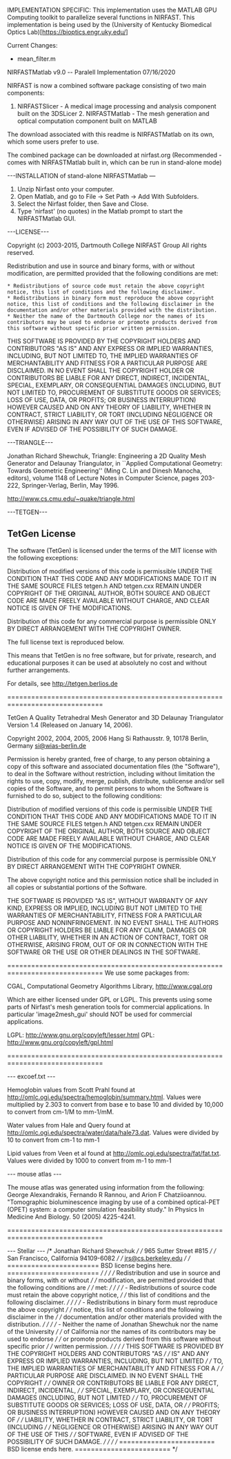 IMPLEMENTATION SPECIFIC:
This implementation uses the MATLAB GPU Computing toolkit to parallelize several functions in NIRFAST.
This implementation is being used by the (University of Kentucky Biomedical Optics Lab)[https://bioptics.engr.uky.edu/]

Current Changes:
- mean_filter.m

NIRFASTMatlab v9.0 -- Paralell Implementation
07/16/2020

NIRFAST is now a combined software package consisting of two main components:
1. NIRFASTSlicer - A medical image processing and analysis component built on the 3DSLicer 2. NIRFASTMatlab - The mesh generation and optical computation component built on MATLAB 

The download associated with this readme is NIRFASTMatlab on its own, which some users prefer to use.

The combined package can be downloaded at nirfast.org (Recommended - comes with NIRFASTMatlab built in, which can be run in stand-alone mode)




---INSTALLATION of stand-alone NIRFASTMatlab —

1. Unzip Nirfast onto your computer.
2. Open Matlab, and go to File -> Set Path -> Add With Subfolders.
3. Select the Nirfast folder, then Save and Close.
4. Type 'nirfast' (no quotes) in the Matlab prompt to start the NIRFASTMatlab GUI.


---LICENSE---

Copyright (c) 2003-2015, Dartmouth College NIRFAST Group
All rights reserved.

Redistribution and use in source and binary forms, with or without modification, are permitted provided that the following conditions are met:

    * Redistributions of source code must retain the above copyright notice, this list of conditions and the following disclaimer.
    * Redistributions in binary form must reproduce the above copyright notice, this list of conditions and the following disclaimer in the documentation and/or other materials provided with the distribution.
    * Neither the name of the Dartmouth College nor the names of its contributors may be used to endorse or promote products derived from this software without specific prior written permission.


THIS SOFTWARE IS PROVIDED BY THE COPYRIGHT HOLDERS AND CONTRIBUTORS "AS IS" AND ANY EXPRESS OR IMPLIED WARRANTIES, INCLUDING, BUT NOT LIMITED TO, THE IMPLIED WARRANTIES OF MERCHANTABILITY AND FITNESS FOR A PARTICULAR PURPOSE ARE DISCLAIMED. IN NO EVENT SHALL THE COPYRIGHT HOLDER OR CONTRIBUTORS BE LIABLE FOR ANY DIRECT, INDIRECT, INCIDENTAL, SPECIAL, EXEMPLARY, OR CONSEQUENTIAL DAMAGES (INCLUDING, BUT NOT LIMITED TO, PROCUREMENT OF SUBSTITUTE GOODS OR SERVICES; LOSS OF USE, DATA, OR PROFITS; OR BUSINESS INTERRUPTION) HOWEVER CAUSED AND ON ANY THEORY OF LIABILITY, WHETHER IN CONTRACT, STRICT LIABILITY, OR TORT (INCLUDING NEGLIGENCE OR OTHERWISE) ARISING IN ANY WAY OUT OF THE USE OF THIS SOFTWARE, EVEN IF ADVISED OF THE POSSIBILITY OF SUCH DAMAGE.


---TRIANGLE---

Jonathan Richard Shewchuk, Triangle: Engineering a 2D Quality Mesh Generator and Delaunay Triangulator, in ``Applied Computational Geometry: Towards Geometric Engineering'' (Ming C. Lin and Dinesh Manocha, editors), volume 1148 of Lecture Notes in Computer Science, pages 203-222, Springer-Verlag, Berlin, May 1996.

http://www.cs.cmu.edu/~quake/triangle.html


---TETGEN---

TetGen License
--------------

The software (TetGen) is licensed under the terms of the  MIT  license
with the following exceptions:

Distribution of  modified  versions  of this code is permissible UNDER
THE CONDITION THAT  THIS CODE AND ANY MODIFICATIONS  MADE TO IT IN THE
SAME SOURCE FILES  tetgen.h AND tetgen.cxx  REMAIN UNDER  COPYRIGHT OF
THE  ORIGINAL AUTHOR,  BOTH  SOURCE AND OBJECT  CODE  ARE MADE  FREELY
AVAILABLE  WITHOUT   CHARGE,   AND  CLEAR   NOTICE  IS  GIVEN  OF  THE 
MODIFICATIONS.

Distribution of this code for  any  commercial purpose  is permissible
ONLY BY DIRECT ARRANGEMENT WITH THE COPYRIGHT OWNER.

The full  license text is reproduced below.

This means that TetGen is no free software, but for private, research,
and  educational purposes it  can be  used at  absolutely no  cost and
without further arrangements.


For details, see http://tetgen.berlios.de

==============================================================================

TetGen
A Quality Tetrahedral Mesh Generator and 3D Delaunay Triangulator
Version 1.4 (Released on January 14, 2006).

Copyright 2002, 2004, 2005, 2006 
Hang Si
Rathausstr. 9, 10178 Berlin, Germany
si@wias-berlin.de

Permission is hereby granted, free  of charge, to any person obtaining
a  copy  of this  software  and  associated  documentation files  (the
"Software"), to  deal in  the Software without  restriction, including
without limitation  the rights to  use, copy, modify,  merge, publish,
distribute,  sublicense and/or  sell copies  of the  Software,  and to
permit persons to whom the Software  is furnished to do so, subject to
the following conditions:

Distribution of  modified  versions  of this code is permissible UNDER
THE CONDITION THAT  THIS CODE AND ANY MODIFICATIONS  MADE TO IT IN THE
SAME SOURCE FILES  tetgen.h AND tetgen.cxx  REMAIN UNDER  COPYRIGHT OF
THE  ORIGINAL AUTHOR,  BOTH  SOURCE AND OBJECT  CODE  ARE MADE  FREELY
AVAILABLE  WITHOUT   CHARGE,   AND  CLEAR   NOTICE  IS  GIVEN  OF  THE 
MODIFICATIONS.

Distribution of this code for  any  commercial purpose  is permissible
ONLY BY DIRECT ARRANGEMENT WITH THE COPYRIGHT OWNER.

The  above  copyright  notice  and  this permission  notice  shall  be
included in all copies or substantial portions of the Software.

THE  SOFTWARE IS  PROVIDED  "AS  IS", WITHOUT  WARRANTY  OF ANY  KIND,
EXPRESS OR  IMPLIED, INCLUDING  BUT NOT LIMITED  TO THE  WARRANTIES OF
MERCHANTABILITY, FITNESS FOR A PARTICULAR PURPOSE AND NONINFRINGEMENT.
IN NO EVENT  SHALL THE AUTHORS OR COPYRIGHT HOLDERS  BE LIABLE FOR ANY
CLAIM, DAMAGES OR  OTHER LIABILITY, WHETHER IN AN  ACTION OF CONTRACT,
TORT  OR OTHERWISE, ARISING  FROM, OUT  OF OR  IN CONNECTION  WITH THE
SOFTWARE OR THE USE OR OTHER DEALINGS IN THE SOFTWARE.

==============================================================================
We use some packages from:

CGAL, Computational Geometry Algorithms Library, http://www.cgal.org

Which are either licensed under GPL or LGPL. This prevents using some parts
of Nirfast's mesh generation tools for commercial applications. In particular
'image2mesh_gui' should NOT be used for commercial applications.

LGPL: http://www.gnu.org/copyleft/lesser.html
GPL: http://www.gnu.org/copyleft/gpl.html

==============================================================================


--- excoef.txt ---

Hemoglobin values from Scott Prahl found at http://omlc.ogi.edu/spectra/hemoglobin/summary.html.  Values were multiplied by 2.303 to convert from base e to base 10 and divided by 10,000 to convert from cm-1/M to mm-1/mM.

Water values from Hale and Query found at http://omlc.ogi.edu/spectra/water/data/hale73.dat.  Values were divided by 10 to convert from cm-1 to mm-1

Lipid values from Veen et al found at http://omlc.ogi.edu/spectra/fat/fat.txt.  Values were divided by 1000 to convert from m-1 to mm-1


--- mouse atlas ---

The mouse atlas was generated using information from the following:
George Alexandrakis, Fernando R Rannou, and Arion F Chatziioannou. "Tomographic bioluminescence imaging by use of a combined optical-PET (OPET) system: a computer simulation feasibility study." In Physics In Medicine And Biology. 50 (2005) 4225-4241.


==============================================================================

--- Stellar ---
/*  Jonathan Richard Shewchuk                                                */
/*  965 Sutter Street #815                                                   */
/*  San Francisco, California  94109-6082                                    */
/*  jrs@cs.berkeley.edu                                                      */
/*  ======================= BSD license begins here. ======================= */
/*                                                                           */
/*  Redistribution and use in source and binary forms, with or without       */
/*  modification, are permitted provided that the following conditions are   */
/*  met:                                                                     */
/*                                                                           */
/*  - Redistributions of source code must retain the above copyright notice, */
/*    this list of conditions and the following disclaimer.                  */
/*                                                                           */
/*  - Redistributions in binary form must reproduce the above copyright      */
/*    notice, this list of conditions and the following disclaimer in the    */
/*    documentation and/or other materials provided with the distribution.   */
/*                                                                           */
/*  - Neither the name of Jonathan Shewchuk nor the name of the University   */
/*    of California nor the names of its contributors may be used to endorse */
/*    or promote products derived from this software without specific prior  */
/*    written permission.                                                    */
/*                                                                           */
/*  THIS SOFTWARE IS PROVIDED BY THE COPYRIGHT HOLDERS AND CONTRIBUTORS "AS  */
/*  IS" AND ANY EXPRESS OR IMPLIED WARRANTIES, INCLUDING, BUT NOT LIMITED    */
/*  TO, THE IMPLIED WARRANTIES OF MERCHANTABILITY AND FITNESS FOR A          */
/*  PARTICULAR PURPOSE ARE DISCLAIMED.  IN NO EVENT SHALL THE COPYRIGHT      */
/*  OWNER OR CONTRIBUTORS BE LIABLE FOR ANY DIRECT, INDIRECT, INCIDENTAL,    */
/*  SPECIAL, EXEMPLARY, OR CONSEQUENTIAL DAMAGES (INCLUDING, BUT NOT LIMITED */
/*  TO, PROCUREMENT OF SUBSTITUTE GOODS OR SERVICES; LOSS OF USE, DATA, OR   */
/*  PROFITS; OR BUSINESS INTERRUPTION) HOWEVER CAUSED AND ON ANY THEORY OF   */
/*  LIABILITY, WHETHER IN CONTRACT, STRICT LIABILITY, OR TORT (INCLUDING     */
/*  NEGLIGENCE OR OTHERWISE) ARISING IN ANY WAY OUT OF THE USE OF THIS       */
/*  SOFTWARE, EVEN IF ADVISED OF THE POSSIBILITY OF SUCH DAMAGE.             */
/*                                                                           */
/*  ======================== BSD license ends here. ======================== */

